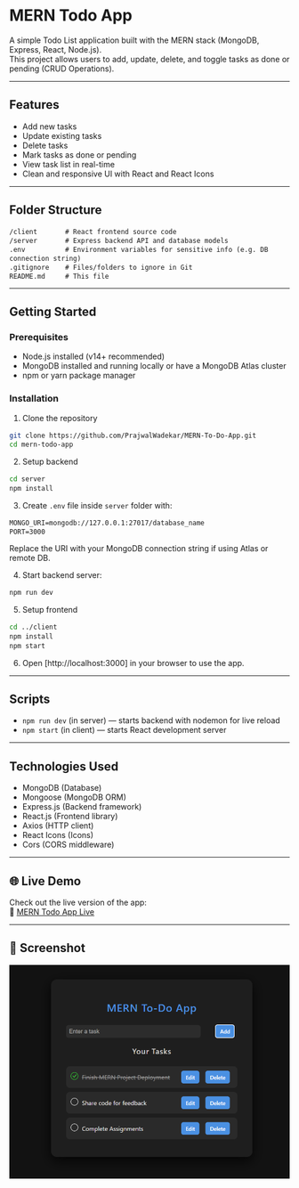 # MERN Todo App

A simple Todo List application built with the MERN stack (MongoDB, Express, React, Node.js).  
This project allows users to add, update, delete, and toggle tasks as done or pending (CRUD Operations).

---

## Features

- Add new tasks  
- Update existing tasks  
- Delete tasks  
- Mark tasks as done or pending  
- View task list in real-time  
- Clean and responsive UI with React and React Icons  

---

## Folder Structure

```  
/client       # React frontend source code  
/server       # Express backend API and database models  
.env          # Environment variables for sensitive info (e.g. DB connection string)  
.gitignore    # Files/folders to ignore in Git  
README.md     # This file  
```

---

## Getting Started

### Prerequisites

- Node.js installed (v14+ recommended)  
- MongoDB installed and running locally or have a MongoDB Atlas cluster  
- npm or yarn package manager  

### Installation

1. Clone the repository

```bash
git clone https://github.com/PrajwalWadekar/MERN-To-Do-App.git
cd mern-todo-app
```

2. Setup backend

```bash
cd server
npm install
```

3. Create `.env` file inside `server` folder with:

```env
MONGO_URI=mongodb://127.0.0.1:27017/database_name
PORT=3000
```

Replace the URI with your MongoDB connection string if using Atlas or remote DB.

4. Start backend server:

```bash
npm run dev
```

5. Setup frontend

```bash
cd ../client
npm install
npm start
```

6. Open [http://localhost:3000] in your browser to use the app.

---

## Scripts

- `npm run dev` (in server) — starts backend with nodemon for live reload  
- `npm start` (in client) — starts React development server  

---

## Technologies Used

- MongoDB (Database)  
- Mongoose (MongoDB ORM)  
- Express.js (Backend framework)  
- React.js (Frontend library)  
- Axios (HTTP client)  
- React Icons (Icons)  
- Cors (CORS middleware)  

---

## 🌐 Live Demo

Check out the live version of the app:  
🔗 [MERN Todo App Live](https://mern-to-do-a62knsbxc-prajwal-wadekars-projects.vercel.app/)

---

## 📸 Screenshot

![App Screenshot](https://github.com/PrajwalWadekar/MERN-To-Do-App/blob/main/Output.png)





